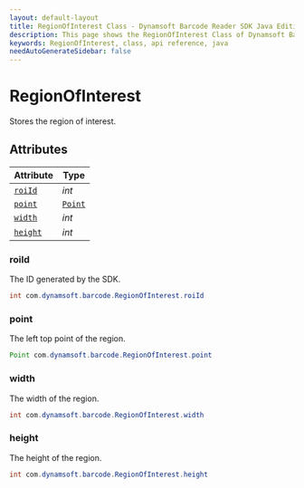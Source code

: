 ```yaml
---
layout: default-layout
title: RegionOfInterest Class - Dynamsoft Barcode Reader SDK Java Edition API Reference
description: This page shows the RegionOfInterest Class of Dynamsoft Barcode Reader SDK Java Edition API Reference.
keywords: RegionOfInterest, class, api reference, java
needAutoGenerateSidebar: false
---
```



# RegionOfInterest
Stores the region of interest.  
  

## Attributes
  
| Attribute | Type |
|---------- | ---- |
| [`roiId`](#roiid) | *int* |
| [`point`](#point) | [`Point`](Point.md) |
| [`width`](#width) | *int* |
| [`height`](#height) | *int* |


### roiId
The ID generated by the SDK.
```java
int com.dynamsoft.barcode.RegionOfInterest.roiId
```

### point
The left top point of the region.
```java
Point com.dynamsoft.barcode.RegionOfInterest.point
```

### width
The width of the region.
```java
int com.dynamsoft.barcode.RegionOfInterest.width
```

### height
The height of the region.
```java
int com.dynamsoft.barcode.RegionOfInterest.height
```
